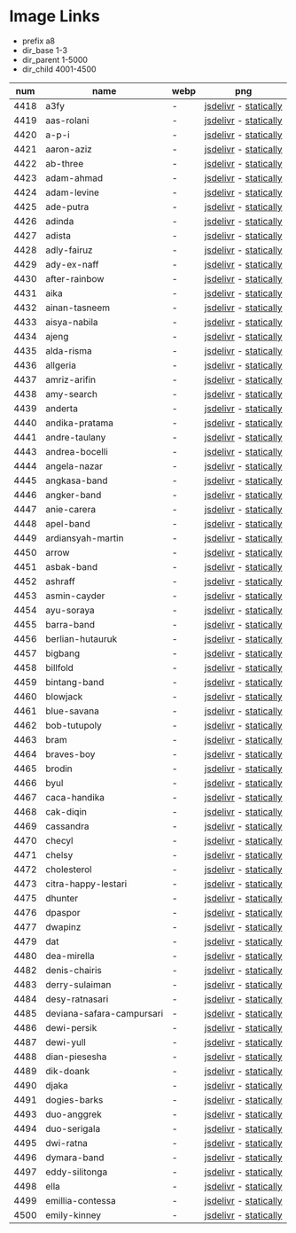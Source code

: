 # Image Links

- prefix a8
- dir_base 1-3
- dir_parent 1-5000
- dir_child 4001-4500

|  num  | name | webp | png |
|-------|------|------|-----|
|4418|a3fy| - |[jsdelivr](https://cdn.jsdelivr.net/gh/dbchord/a8-1-3/1-5000/4001-4500/a3fy.png) - [statically](https://cdn.statically.io/gh/dbchord/a8-1-3/i/1-5000/4001-4500/a3fy.png)|
|4419|aas-rolani| - |[jsdelivr](https://cdn.jsdelivr.net/gh/dbchord/a8-1-3/1-5000/4001-4500/aas-rolani.png) - [statically](https://cdn.statically.io/gh/dbchord/a8-1-3/i/1-5000/4001-4500/aas-rolani.png)|
|4420|a-p-i| - |[jsdelivr](https://cdn.jsdelivr.net/gh/dbchord/a8-1-3/1-5000/4001-4500/a-p-i.png) - [statically](https://cdn.statically.io/gh/dbchord/a8-1-3/i/1-5000/4001-4500/a-p-i.png)|
|4421|aaron-aziz| - |[jsdelivr](https://cdn.jsdelivr.net/gh/dbchord/a8-1-3/1-5000/4001-4500/aaron-aziz.png) - [statically](https://cdn.statically.io/gh/dbchord/a8-1-3/i/1-5000/4001-4500/aaron-aziz.png)|
|4422|ab-three| - |[jsdelivr](https://cdn.jsdelivr.net/gh/dbchord/a8-1-3/1-5000/4001-4500/ab-three.png) - [statically](https://cdn.statically.io/gh/dbchord/a8-1-3/i/1-5000/4001-4500/ab-three.png)|
|4423|adam-ahmad| - |[jsdelivr](https://cdn.jsdelivr.net/gh/dbchord/a8-1-3/1-5000/4001-4500/adam-ahmad.png) - [statically](https://cdn.statically.io/gh/dbchord/a8-1-3/i/1-5000/4001-4500/adam-ahmad.png)|
|4424|adam-levine| - |[jsdelivr](https://cdn.jsdelivr.net/gh/dbchord/a8-1-3/1-5000/4001-4500/adam-levine.png) - [statically](https://cdn.statically.io/gh/dbchord/a8-1-3/i/1-5000/4001-4500/adam-levine.png)|
|4425|ade-putra| - |[jsdelivr](https://cdn.jsdelivr.net/gh/dbchord/a8-1-3/1-5000/4001-4500/ade-putra.png) - [statically](https://cdn.statically.io/gh/dbchord/a8-1-3/i/1-5000/4001-4500/ade-putra.png)|
|4426|adinda| - |[jsdelivr](https://cdn.jsdelivr.net/gh/dbchord/a8-1-3/1-5000/4001-4500/adinda.png) - [statically](https://cdn.statically.io/gh/dbchord/a8-1-3/i/1-5000/4001-4500/adinda.png)|
|4427|adista| - |[jsdelivr](https://cdn.jsdelivr.net/gh/dbchord/a8-1-3/1-5000/4001-4500/adista.png) - [statically](https://cdn.statically.io/gh/dbchord/a8-1-3/i/1-5000/4001-4500/adista.png)|
|4428|adly-fairuz| - |[jsdelivr](https://cdn.jsdelivr.net/gh/dbchord/a8-1-3/1-5000/4001-4500/adly-fairuz.png) - [statically](https://cdn.statically.io/gh/dbchord/a8-1-3/i/1-5000/4001-4500/adly-fairuz.png)|
|4429|ady-ex-naff| - |[jsdelivr](https://cdn.jsdelivr.net/gh/dbchord/a8-1-3/1-5000/4001-4500/ady-ex-naff.png) - [statically](https://cdn.statically.io/gh/dbchord/a8-1-3/i/1-5000/4001-4500/ady-ex-naff.png)|
|4430|after-rainbow| - |[jsdelivr](https://cdn.jsdelivr.net/gh/dbchord/a8-1-3/1-5000/4001-4500/after-rainbow.png) - [statically](https://cdn.statically.io/gh/dbchord/a8-1-3/i/1-5000/4001-4500/after-rainbow.png)|
|4431|aika| - |[jsdelivr](https://cdn.jsdelivr.net/gh/dbchord/a8-1-3/1-5000/4001-4500/aika.png) - [statically](https://cdn.statically.io/gh/dbchord/a8-1-3/i/1-5000/4001-4500/aika.png)|
|4432|ainan-tasneem| - |[jsdelivr](https://cdn.jsdelivr.net/gh/dbchord/a8-1-3/1-5000/4001-4500/ainan-tasneem.png) - [statically](https://cdn.statically.io/gh/dbchord/a8-1-3/i/1-5000/4001-4500/ainan-tasneem.png)|
|4433|aisya-nabila| - |[jsdelivr](https://cdn.jsdelivr.net/gh/dbchord/a8-1-3/1-5000/4001-4500/aisya-nabila.png) - [statically](https://cdn.statically.io/gh/dbchord/a8-1-3/i/1-5000/4001-4500/aisya-nabila.png)|
|4434|ajeng| - |[jsdelivr](https://cdn.jsdelivr.net/gh/dbchord/a8-1-3/1-5000/4001-4500/ajeng.png) - [statically](https://cdn.statically.io/gh/dbchord/a8-1-3/i/1-5000/4001-4500/ajeng.png)|
|4435|alda-risma| - |[jsdelivr](https://cdn.jsdelivr.net/gh/dbchord/a8-1-3/1-5000/4001-4500/alda-risma.png) - [statically](https://cdn.statically.io/gh/dbchord/a8-1-3/i/1-5000/4001-4500/alda-risma.png)|
|4436|allgeria| - |[jsdelivr](https://cdn.jsdelivr.net/gh/dbchord/a8-1-3/1-5000/4001-4500/allgeria.png) - [statically](https://cdn.statically.io/gh/dbchord/a8-1-3/i/1-5000/4001-4500/allgeria.png)|
|4437|amriz-arifin| - |[jsdelivr](https://cdn.jsdelivr.net/gh/dbchord/a8-1-3/1-5000/4001-4500/amriz-arifin.png) - [statically](https://cdn.statically.io/gh/dbchord/a8-1-3/i/1-5000/4001-4500/amriz-arifin.png)|
|4438|amy-search| - |[jsdelivr](https://cdn.jsdelivr.net/gh/dbchord/a8-1-3/1-5000/4001-4500/amy-search.png) - [statically](https://cdn.statically.io/gh/dbchord/a8-1-3/i/1-5000/4001-4500/amy-search.png)|
|4439|anderta| - |[jsdelivr](https://cdn.jsdelivr.net/gh/dbchord/a8-1-3/1-5000/4001-4500/anderta.png) - [statically](https://cdn.statically.io/gh/dbchord/a8-1-3/i/1-5000/4001-4500/anderta.png)|
|4440|andika-pratama| - |[jsdelivr](https://cdn.jsdelivr.net/gh/dbchord/a8-1-3/1-5000/4001-4500/andika-pratama.png) - [statically](https://cdn.statically.io/gh/dbchord/a8-1-3/i/1-5000/4001-4500/andika-pratama.png)|
|4441|andre-taulany| - |[jsdelivr](https://cdn.jsdelivr.net/gh/dbchord/a8-1-3/1-5000/4001-4500/andre-taulany.png) - [statically](https://cdn.statically.io/gh/dbchord/a8-1-3/i/1-5000/4001-4500/andre-taulany.png)|
|4443|andrea-bocelli| - |[jsdelivr](https://cdn.jsdelivr.net/gh/dbchord/a8-1-3/1-5000/4001-4500/andrea-bocelli.png) - [statically](https://cdn.statically.io/gh/dbchord/a8-1-3/i/1-5000/4001-4500/andrea-bocelli.png)|
|4444|angela-nazar| - |[jsdelivr](https://cdn.jsdelivr.net/gh/dbchord/a8-1-3/1-5000/4001-4500/angela-nazar.png) - [statically](https://cdn.statically.io/gh/dbchord/a8-1-3/i/1-5000/4001-4500/angela-nazar.png)|
|4445|angkasa-band| - |[jsdelivr](https://cdn.jsdelivr.net/gh/dbchord/a8-1-3/1-5000/4001-4500/angkasa-band.png) - [statically](https://cdn.statically.io/gh/dbchord/a8-1-3/i/1-5000/4001-4500/angkasa-band.png)|
|4446|angker-band| - |[jsdelivr](https://cdn.jsdelivr.net/gh/dbchord/a8-1-3/1-5000/4001-4500/angker-band.png) - [statically](https://cdn.statically.io/gh/dbchord/a8-1-3/i/1-5000/4001-4500/angker-band.png)|
|4447|anie-carera| - |[jsdelivr](https://cdn.jsdelivr.net/gh/dbchord/a8-1-3/1-5000/4001-4500/anie-carera.png) - [statically](https://cdn.statically.io/gh/dbchord/a8-1-3/i/1-5000/4001-4500/anie-carera.png)|
|4448|apel-band| - |[jsdelivr](https://cdn.jsdelivr.net/gh/dbchord/a8-1-3/1-5000/4001-4500/apel-band.png) - [statically](https://cdn.statically.io/gh/dbchord/a8-1-3/i/1-5000/4001-4500/apel-band.png)|
|4449|ardiansyah-martin| - |[jsdelivr](https://cdn.jsdelivr.net/gh/dbchord/a8-1-3/1-5000/4001-4500/ardiansyah-martin.png) - [statically](https://cdn.statically.io/gh/dbchord/a8-1-3/i/1-5000/4001-4500/ardiansyah-martin.png)|
|4450|arrow| - |[jsdelivr](https://cdn.jsdelivr.net/gh/dbchord/a8-1-3/1-5000/4001-4500/arrow.png) - [statically](https://cdn.statically.io/gh/dbchord/a8-1-3/i/1-5000/4001-4500/arrow.png)|
|4451|asbak-band| - |[jsdelivr](https://cdn.jsdelivr.net/gh/dbchord/a8-1-3/1-5000/4001-4500/asbak-band.png) - [statically](https://cdn.statically.io/gh/dbchord/a8-1-3/i/1-5000/4001-4500/asbak-band.png)|
|4452|ashraff| - |[jsdelivr](https://cdn.jsdelivr.net/gh/dbchord/a8-1-3/1-5000/4001-4500/ashraff.png) - [statically](https://cdn.statically.io/gh/dbchord/a8-1-3/i/1-5000/4001-4500/ashraff.png)|
|4453|asmin-cayder| - |[jsdelivr](https://cdn.jsdelivr.net/gh/dbchord/a8-1-3/1-5000/4001-4500/asmin-cayder.png) - [statically](https://cdn.statically.io/gh/dbchord/a8-1-3/i/1-5000/4001-4500/asmin-cayder.png)|
|4454|ayu-soraya| - |[jsdelivr](https://cdn.jsdelivr.net/gh/dbchord/a8-1-3/1-5000/4001-4500/ayu-soraya.png) - [statically](https://cdn.statically.io/gh/dbchord/a8-1-3/i/1-5000/4001-4500/ayu-soraya.png)|
|4455|barra-band| - |[jsdelivr](https://cdn.jsdelivr.net/gh/dbchord/a8-1-3/1-5000/4001-4500/barra-band.png) - [statically](https://cdn.statically.io/gh/dbchord/a8-1-3/i/1-5000/4001-4500/barra-band.png)|
|4456|berlian-hutauruk| - |[jsdelivr](https://cdn.jsdelivr.net/gh/dbchord/a8-1-3/1-5000/4001-4500/berlian-hutauruk.png) - [statically](https://cdn.statically.io/gh/dbchord/a8-1-3/i/1-5000/4001-4500/berlian-hutauruk.png)|
|4457|bigbang| - |[jsdelivr](https://cdn.jsdelivr.net/gh/dbchord/a8-1-3/1-5000/4001-4500/bigbang.png) - [statically](https://cdn.statically.io/gh/dbchord/a8-1-3/i/1-5000/4001-4500/bigbang.png)|
|4458|billfold| - |[jsdelivr](https://cdn.jsdelivr.net/gh/dbchord/a8-1-3/1-5000/4001-4500/billfold.png) - [statically](https://cdn.statically.io/gh/dbchord/a8-1-3/i/1-5000/4001-4500/billfold.png)|
|4459|bintang-band| - |[jsdelivr](https://cdn.jsdelivr.net/gh/dbchord/a8-1-3/1-5000/4001-4500/bintang-band.png) - [statically](https://cdn.statically.io/gh/dbchord/a8-1-3/i/1-5000/4001-4500/bintang-band.png)|
|4460|blowjack| - |[jsdelivr](https://cdn.jsdelivr.net/gh/dbchord/a8-1-3/1-5000/4001-4500/blowjack.png) - [statically](https://cdn.statically.io/gh/dbchord/a8-1-3/i/1-5000/4001-4500/blowjack.png)|
|4461|blue-savana| - |[jsdelivr](https://cdn.jsdelivr.net/gh/dbchord/a8-1-3/1-5000/4001-4500/blue-savana.png) - [statically](https://cdn.statically.io/gh/dbchord/a8-1-3/i/1-5000/4001-4500/blue-savana.png)|
|4462|bob-tutupoly| - |[jsdelivr](https://cdn.jsdelivr.net/gh/dbchord/a8-1-3/1-5000/4001-4500/bob-tutupoly.png) - [statically](https://cdn.statically.io/gh/dbchord/a8-1-3/i/1-5000/4001-4500/bob-tutupoly.png)|
|4463|bram| - |[jsdelivr](https://cdn.jsdelivr.net/gh/dbchord/a8-1-3/1-5000/4001-4500/bram.png) - [statically](https://cdn.statically.io/gh/dbchord/a8-1-3/i/1-5000/4001-4500/bram.png)|
|4464|braves-boy| - |[jsdelivr](https://cdn.jsdelivr.net/gh/dbchord/a8-1-3/1-5000/4001-4500/braves-boy.png) - [statically](https://cdn.statically.io/gh/dbchord/a8-1-3/i/1-5000/4001-4500/braves-boy.png)|
|4465|brodin| - |[jsdelivr](https://cdn.jsdelivr.net/gh/dbchord/a8-1-3/1-5000/4001-4500/brodin.png) - [statically](https://cdn.statically.io/gh/dbchord/a8-1-3/i/1-5000/4001-4500/brodin.png)|
|4466|byul| - |[jsdelivr](https://cdn.jsdelivr.net/gh/dbchord/a8-1-3/1-5000/4001-4500/byul.png) - [statically](https://cdn.statically.io/gh/dbchord/a8-1-3/i/1-5000/4001-4500/byul.png)|
|4467|caca-handika| - |[jsdelivr](https://cdn.jsdelivr.net/gh/dbchord/a8-1-3/1-5000/4001-4500/caca-handika.png) - [statically](https://cdn.statically.io/gh/dbchord/a8-1-3/i/1-5000/4001-4500/caca-handika.png)|
|4468|cak-diqin| - |[jsdelivr](https://cdn.jsdelivr.net/gh/dbchord/a8-1-3/1-5000/4001-4500/cak-diqin.png) - [statically](https://cdn.statically.io/gh/dbchord/a8-1-3/i/1-5000/4001-4500/cak-diqin.png)|
|4469|cassandra| - |[jsdelivr](https://cdn.jsdelivr.net/gh/dbchord/a8-1-3/1-5000/4001-4500/cassandra.png) - [statically](https://cdn.statically.io/gh/dbchord/a8-1-3/i/1-5000/4001-4500/cassandra.png)|
|4470|checyl| - |[jsdelivr](https://cdn.jsdelivr.net/gh/dbchord/a8-1-3/1-5000/4001-4500/checyl.png) - [statically](https://cdn.statically.io/gh/dbchord/a8-1-3/i/1-5000/4001-4500/checyl.png)|
|4471|chelsy| - |[jsdelivr](https://cdn.jsdelivr.net/gh/dbchord/a8-1-3/1-5000/4001-4500/chelsy.png) - [statically](https://cdn.statically.io/gh/dbchord/a8-1-3/i/1-5000/4001-4500/chelsy.png)|
|4472|cholesterol| - |[jsdelivr](https://cdn.jsdelivr.net/gh/dbchord/a8-1-3/1-5000/4001-4500/cholesterol.png) - [statically](https://cdn.statically.io/gh/dbchord/a8-1-3/i/1-5000/4001-4500/cholesterol.png)|
|4473|citra-happy-lestari| - |[jsdelivr](https://cdn.jsdelivr.net/gh/dbchord/a8-1-3/1-5000/4001-4500/citra-happy-lestari.png) - [statically](https://cdn.statically.io/gh/dbchord/a8-1-3/i/1-5000/4001-4500/citra-happy-lestari.png)|
|4475|dhunter| - |[jsdelivr](https://cdn.jsdelivr.net/gh/dbchord/a8-1-3/1-5000/4001-4500/dhunter.png) - [statically](https://cdn.statically.io/gh/dbchord/a8-1-3/i/1-5000/4001-4500/dhunter.png)|
|4476|dpaspor| - |[jsdelivr](https://cdn.jsdelivr.net/gh/dbchord/a8-1-3/1-5000/4001-4500/dpaspor.png) - [statically](https://cdn.statically.io/gh/dbchord/a8-1-3/i/1-5000/4001-4500/dpaspor.png)|
|4477|dwapinz| - |[jsdelivr](https://cdn.jsdelivr.net/gh/dbchord/a8-1-3/1-5000/4001-4500/dwapinz.png) - [statically](https://cdn.statically.io/gh/dbchord/a8-1-3/i/1-5000/4001-4500/dwapinz.png)|
|4479|dat| - |[jsdelivr](https://cdn.jsdelivr.net/gh/dbchord/a8-1-3/1-5000/4001-4500/dat.png) - [statically](https://cdn.statically.io/gh/dbchord/a8-1-3/i/1-5000/4001-4500/dat.png)|
|4480|dea-mirella| - |[jsdelivr](https://cdn.jsdelivr.net/gh/dbchord/a8-1-3/1-5000/4001-4500/dea-mirella.png) - [statically](https://cdn.statically.io/gh/dbchord/a8-1-3/i/1-5000/4001-4500/dea-mirella.png)|
|4482|denis-chairis| - |[jsdelivr](https://cdn.jsdelivr.net/gh/dbchord/a8-1-3/1-5000/4001-4500/denis-chairis.png) - [statically](https://cdn.statically.io/gh/dbchord/a8-1-3/i/1-5000/4001-4500/denis-chairis.png)|
|4483|derry-sulaiman| - |[jsdelivr](https://cdn.jsdelivr.net/gh/dbchord/a8-1-3/1-5000/4001-4500/derry-sulaiman.png) - [statically](https://cdn.statically.io/gh/dbchord/a8-1-3/i/1-5000/4001-4500/derry-sulaiman.png)|
|4484|desy-ratnasari| - |[jsdelivr](https://cdn.jsdelivr.net/gh/dbchord/a8-1-3/1-5000/4001-4500/desy-ratnasari.png) - [statically](https://cdn.statically.io/gh/dbchord/a8-1-3/i/1-5000/4001-4500/desy-ratnasari.png)|
|4485|deviana-safara-campursari| - |[jsdelivr](https://cdn.jsdelivr.net/gh/dbchord/a8-1-3/1-5000/4001-4500/deviana-safara-campursari.png) - [statically](https://cdn.statically.io/gh/dbchord/a8-1-3/i/1-5000/4001-4500/deviana-safara-campursari.png)|
|4486|dewi-persik| - |[jsdelivr](https://cdn.jsdelivr.net/gh/dbchord/a8-1-3/1-5000/4001-4500/dewi-persik.png) - [statically](https://cdn.statically.io/gh/dbchord/a8-1-3/i/1-5000/4001-4500/dewi-persik.png)|
|4487|dewi-yull| - |[jsdelivr](https://cdn.jsdelivr.net/gh/dbchord/a8-1-3/1-5000/4001-4500/dewi-yull.png) - [statically](https://cdn.statically.io/gh/dbchord/a8-1-3/i/1-5000/4001-4500/dewi-yull.png)|
|4488|dian-piesesha| - |[jsdelivr](https://cdn.jsdelivr.net/gh/dbchord/a8-1-3/1-5000/4001-4500/dian-piesesha.png) - [statically](https://cdn.statically.io/gh/dbchord/a8-1-3/i/1-5000/4001-4500/dian-piesesha.png)|
|4489|dik-doank| - |[jsdelivr](https://cdn.jsdelivr.net/gh/dbchord/a8-1-3/1-5000/4001-4500/dik-doank.png) - [statically](https://cdn.statically.io/gh/dbchord/a8-1-3/i/1-5000/4001-4500/dik-doank.png)|
|4490|djaka| - |[jsdelivr](https://cdn.jsdelivr.net/gh/dbchord/a8-1-3/1-5000/4001-4500/djaka.png) - [statically](https://cdn.statically.io/gh/dbchord/a8-1-3/i/1-5000/4001-4500/djaka.png)|
|4491|dogies-barks| - |[jsdelivr](https://cdn.jsdelivr.net/gh/dbchord/a8-1-3/1-5000/4001-4500/dogies-barks.png) - [statically](https://cdn.statically.io/gh/dbchord/a8-1-3/i/1-5000/4001-4500/dogies-barks.png)|
|4493|duo-anggrek| - |[jsdelivr](https://cdn.jsdelivr.net/gh/dbchord/a8-1-3/1-5000/4001-4500/duo-anggrek.png) - [statically](https://cdn.statically.io/gh/dbchord/a8-1-3/i/1-5000/4001-4500/duo-anggrek.png)|
|4494|duo-serigala| - |[jsdelivr](https://cdn.jsdelivr.net/gh/dbchord/a8-1-3/1-5000/4001-4500/duo-serigala.png) - [statically](https://cdn.statically.io/gh/dbchord/a8-1-3/i/1-5000/4001-4500/duo-serigala.png)|
|4495|dwi-ratna| - |[jsdelivr](https://cdn.jsdelivr.net/gh/dbchord/a8-1-3/1-5000/4001-4500/dwi-ratna.png) - [statically](https://cdn.statically.io/gh/dbchord/a8-1-3/i/1-5000/4001-4500/dwi-ratna.png)|
|4496|dymara-band| - |[jsdelivr](https://cdn.jsdelivr.net/gh/dbchord/a8-1-3/1-5000/4001-4500/dymara-band.png) - [statically](https://cdn.statically.io/gh/dbchord/a8-1-3/i/1-5000/4001-4500/dymara-band.png)|
|4497|eddy-silitonga| - |[jsdelivr](https://cdn.jsdelivr.net/gh/dbchord/a8-1-3/1-5000/4001-4500/eddy-silitonga.png) - [statically](https://cdn.statically.io/gh/dbchord/a8-1-3/i/1-5000/4001-4500/eddy-silitonga.png)|
|4498|ella| - |[jsdelivr](https://cdn.jsdelivr.net/gh/dbchord/a8-1-3/1-5000/4001-4500/ella.png) - [statically](https://cdn.statically.io/gh/dbchord/a8-1-3/i/1-5000/4001-4500/ella.png)|
|4499|emillia-contessa| - |[jsdelivr](https://cdn.jsdelivr.net/gh/dbchord/a8-1-3/1-5000/4001-4500/emillia-contessa.png) - [statically](https://cdn.statically.io/gh/dbchord/a8-1-3/i/1-5000/4001-4500/emillia-contessa.png)|
|4500|emily-kinney| - |[jsdelivr](https://cdn.jsdelivr.net/gh/dbchord/a8-1-3/1-5000/4001-4500/emily-kinney.png) - [statically](https://cdn.statically.io/gh/dbchord/a8-1-3/i/1-5000/4001-4500/emily-kinney.png)|

